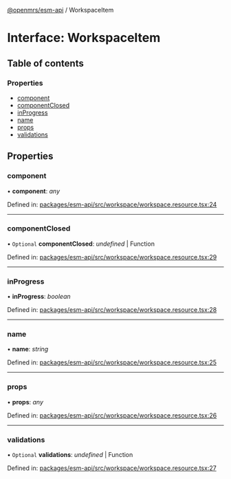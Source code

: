 [@openmrs/esm-api](../API.md) / WorkspaceItem

# Interface: WorkspaceItem

## Table of contents

### Properties

- [component](workspaceitem.md#component)
- [componentClosed](workspaceitem.md#componentclosed)
- [inProgress](workspaceitem.md#inprogress)
- [name](workspaceitem.md#name)
- [props](workspaceitem.md#props)
- [validations](workspaceitem.md#validations)

## Properties

### component

• **component**: *any*

Defined in: [packages/esm-api/src/workspace/workspace.resource.tsx:24](https://github.com/openmrs/openmrs-esm-core/blob/master/packages/esm-api/src/workspace/workspace.resource.tsx#L24)

___

### componentClosed

• `Optional` **componentClosed**: *undefined* \| Function

Defined in: [packages/esm-api/src/workspace/workspace.resource.tsx:29](https://github.com/openmrs/openmrs-esm-core/blob/master/packages/esm-api/src/workspace/workspace.resource.tsx#L29)

___

### inProgress

• **inProgress**: *boolean*

Defined in: [packages/esm-api/src/workspace/workspace.resource.tsx:28](https://github.com/openmrs/openmrs-esm-core/blob/master/packages/esm-api/src/workspace/workspace.resource.tsx#L28)

___

### name

• **name**: *string*

Defined in: [packages/esm-api/src/workspace/workspace.resource.tsx:25](https://github.com/openmrs/openmrs-esm-core/blob/master/packages/esm-api/src/workspace/workspace.resource.tsx#L25)

___

### props

• **props**: *any*

Defined in: [packages/esm-api/src/workspace/workspace.resource.tsx:26](https://github.com/openmrs/openmrs-esm-core/blob/master/packages/esm-api/src/workspace/workspace.resource.tsx#L26)

___

### validations

• `Optional` **validations**: *undefined* \| Function

Defined in: [packages/esm-api/src/workspace/workspace.resource.tsx:27](https://github.com/openmrs/openmrs-esm-core/blob/master/packages/esm-api/src/workspace/workspace.resource.tsx#L27)
